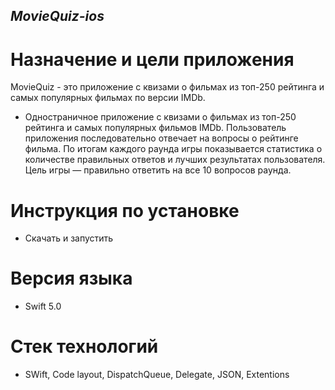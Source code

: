 ## *MovieQuiz-ios*
# Назначение и цели приложения

MovieQuiz - это приложение с квизами о фильмах из топ-250 рейтинга и самых популярных фильмах по версии IMDb.

- Одностраничное приложение с квизами о фильмах из топ-250 рейтинга и самых популярных фильмов IMDb. 
Пользователь приложения последовательно отвечает на вопросы о рейтинге фильма. 
По итогам каждого раунда игры показывается статистика о количестве правильных ответов и лучших результатах пользователя. 
Цель игры — правильно ответить на все 10 вопросов раунда.

# Инструкция по установке
- Скачать и запустить

# Версия языка
- Swift 5.0

# Стек технологий
- SWift, Code layout, DispatchQueue, Delegate, JSON, Extentions
